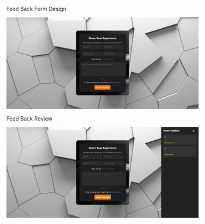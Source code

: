Feed Back Form Design

![alt text](ScreenShot/Screenshot%202025-01-30%20235035.png)

Feed Back Review 

![alt text](ScreenShot/Screenshot%202025-01-30%20235055.png)
